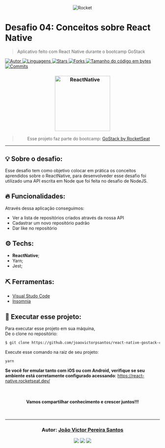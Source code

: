 <div align="center">
  <img alt="Rocket"
    src="https://hotmart.s3.amazonaws.com/product_contents/0569fee6-8c8f-4dee-a46d-80102ced177a/Header_Product_1920x450.jpg"
  />

</div>

# Desafio 04: Conceitos sobre React Native

> Aplicativo feito com React Native durante o bootcamp GoStack

<a href="https://github.com/joaovictorpsantos">
<img alt="Autor" src="https://img.shields.io/badge/autor-JoãoVictorPereiraSantos-7159c1?style=flat-square">
</a>

<a href="#">
<img alt="Linguagens" src="https://img.shields.io/github/languages/count/joaovictorpsantos/react-native-gostack-challenge-4?color=7159c1&style=flat-square">
</a>

<a href="https://github.com/joaovictorpsantos/react-native-gostack-challenge-4/stargazers">
<img alt="Stars" src="https://img.shields.io/github/stars/joaovictorpsantos/react-native-gostack-challenge-4?color=7159c1&style=flat-square">
</a>

<a href="https://github.com/joaovictorpsantos/react-native-gostack-challenge-4/network/members">
<img alt="Forks" src="https://img.shields.io/github/forks/joaovictorpsantos/react-native-gostack-challenge-4?color=7159c1&style=flat-square">
</a>

<a href="#">
<img alt="Tamanho do código em bytes" src="https://img.shields.io/github/languages/code-size/joaovictorpsantos/react-native-gostack-challenge-4?color=7159c1&style=flat-square">
</a>

<a href="https://github.com/joaovictorpsantos/react-native-gostack-challenge-4/commits/master">
<img alt="Commits" src="https://img.shields.io/github/last-commit/joaovictorpsantos/react-native-gostack-challenge-4?color=7159c1&style=flat-square">
</a>

<h3 align="center">
  <img alt="ReactNative" 
    src="https://images.ctfassets.net/ad62aadkf4ja/5ty5c0v8diMaSCqO2qomCe/164da650e4febd2b90bcf3744a07e642/react-native-logo.png" width="180px"/>
</h3>

<blockquote align="center">
  Esse projeto faz parte do bootcamp:
    <a href="https://rocketseat.com.br/gostack">
      GoStack by RocketSeat
    </a> 
</blockquote>

<hr/>

## 💡 Sobre o desafio:

Esse desafio tem como objetivo colocar em prática os conceitos aprendidos sobre o ReactNative, para desenvolveder esse desafio foi utilizado uma API escrita em Node que foi feita no desafio de NodeJS.

## 🔥 Funcionalidades:

Através dessa aplicação conseguimos:

- Ver a lista de repositórios criados através da nossa API
- Cadastrar um novo repositório padrão
- Dar like no repositório

## ⚙️ Techs:

- **ReactNative**;
- Yarn;
- Jest;

## ⛏ Ferramentas:

- [Visual Studo Code](https://code.visualstudio.com/download)
- [Insomnia](https://insomnia.rest/download/)

## 🏁 Executar esse projeto:

Para executar esse projeto em sua máquina,  
De o clone no repositório:

```bash
$ git clone https://github.com/joaovictorpsantos/react-native-gostack-challenge-4.git
```

Execute esse comando na raiz de seu projeto:

```bash
yarn
```

<b>Se você for emular tanto com iOS ou com Android, verifique se seu ambiente está corretamente configurado acessando</b>: https://react-native.rocketseat.dev/

<br/>

<h4 align="center">
  Vamos compartilhar conhecimento e crescer juntos!!!
</h4>

<br/>

---

<h3 align="center">
Autor: <a alt="João Victor Pereira Santos" href="https://github.com/joaovictorpsantos">João Victor Pereira Santos</a>
</h3>

<p align="center">

  <a alt="João Victor Pereira Santos Linkedin" href="https://www.linkedin.com/in/joao-victor-pereira-santos//">
    <img src="https://img.shields.io/badge/LinkedIn-Jo%C3%A3o%20Victor%20Pereira%20Santos-blue?logo=linkedin"/></a>
  <a alt="João Victor Pereira Santos GitHub" href="https://github.com/joaovictorpsantos">
  <img src="https://img.shields.io/badge/GitHub-joaovictorpsantos-lightgrey?logo=github"/></a>
 <a alt="João Victor Pereira Santos Twitter" href="https://twitter.com/_joaovictorps">
  <img src="https://img.shields.io/badge/Twitter-__joaovictorps-blue?logo=twitter"/></a>

</p>
